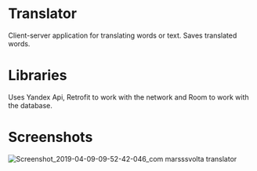 # Translator
Client-server application for translating words or text. Saves translated words.
# Libraries
Uses Yandex Api, Retrofit to work with the network and Room to work with the database.
# Screenshots
![Screenshot_2019-04-09-09-52-42-046_com marsssvolta translator](https://user-images.githubusercontent.com/38416875/55780630-12a49d00-5ab1-11e9-8788-c800f9662bf6.png)
